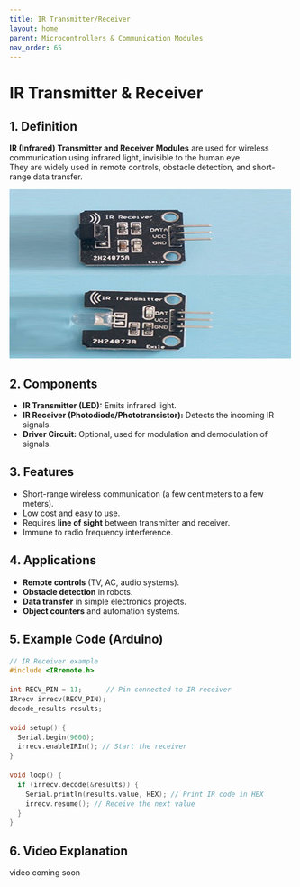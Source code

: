 ```yaml
---
title: IR Transmitter/Receiver
layout: home
parent: Microcontrollers & Communication Modules
nav_order: 65
---
```




# IR Transmitter & Receiver

## 1. Definition
**IR (Infrared) Transmitter and Receiver Modules** are used for wireless communication using infrared light, invisible to the human eye.  
They are widely used in remote controls, obstacle detection, and short-range data transfer.

<img src="\images\51awSdpmDtL._UF1000,1000_QL80_.jpg" width="500" height="300" alt="IR Transmitter and Receiver modules">



## 2. Components
- **IR Transmitter (LED):** Emits infrared light.  
- **IR Receiver (Photodiode/Phototransistor):** Detects the incoming IR signals.  
- **Driver Circuit:** Optional, used for modulation and demodulation of signals.  



## 3. Features
- Short-range wireless communication (a few centimeters to a few meters).  
- Low cost and easy to use.  
- Requires **line of sight** between transmitter and receiver.  
- Immune to radio frequency interference.  



## 4. Applications
- **Remote controls** (TV, AC, audio systems).  
- **Obstacle detection** in robots.  
- **Data transfer** in simple electronics projects.  
- **Object counters** and automation systems.  


## 5. Example Code (Arduino)

```cpp
// IR Receiver example
#include <IRremote.h>

int RECV_PIN = 11;      // Pin connected to IR receiver
IRrecv irrecv(RECV_PIN);
decode_results results;

void setup() {
  Serial.begin(9600);
  irrecv.enableIRIn(); // Start the receiver
}

void loop() {
  if (irrecv.decode(&results)) {
    Serial.println(results.value, HEX); // Print IR code in HEX
    irrecv.resume(); // Receive the next value
  }
}
```
## 6. Video Explanation 
video coming soon